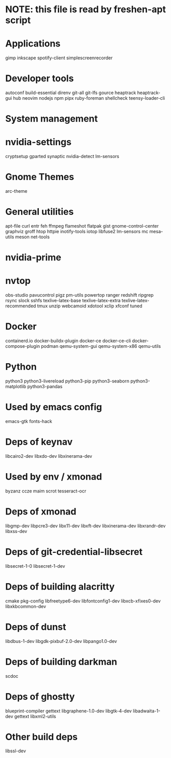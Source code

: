# NOTE: this file is read by freshen-apt script

# Applications

gimp
inkscape
spotify-client
simplescreenrecorder

# Developer tools

autoconf
build-essential
direnv
git-all
git-lfs
gource
heaptrack
heaptrack-gui
hub
neovim
nodejs
npm
pipx
ruby-foreman
shellcheck
teensy-loader-cli

# System management

# nvidia-settings
cryptsetup
gparted
synaptic
nvidia-detect
lm-sensors

# Gnome Themes

arc-theme

# General utilities

apt-file
curl
entr
feh
ffmpeg
flameshot
flatpak
gist
gnome-control-center
graphviz
groff
htop
httpie
inotify-tools
iotop
libfuse2
lm-sensors
mc
mesa-utils
meson
net-tools
# nvidia-prime
# nvtop
obs-studio
pavucontrol
pigz
pm-utils
powertop
ranger
redshift
ripgrep
rsync
slock
sshfs
texlive-latex-base
texlive-latex-extra
texlive-latex-recommended
tmux
unzip
webcamoid
xdotool
xclip
xfconf
tuned

# Docker

containerd.io
docker-buildx-plugin
docker-ce
docker-ce-cli
docker-compose-plugin
podman
qemu-system-gui
qemu-system-x86
qemu-utils

# Python

python3
python3-livereload
python3-pip
python3-seaborn
python3-matplotlib
python3-pandas

# Used by emacs config

emacs-gtk
fonts-hack

# Deps of keynav

libcairo2-dev
libxdo-dev
libxinerama-dev

# Used by env / xmonad

byzanz
ccze
maim
scrot
tesseract-ocr

# Deps of xmonad

libgmp-dev
libpcre3-dev
libx11-dev
libxft-dev
libxinerama-dev
libxrandr-dev
libxss-dev

# Deps of git-credential-libsecret

libsecret-1-0
libsecret-1-dev

# Deps of building alacritty

cmake
pkg-config
libfreetype6-dev
libfontconfig1-dev
libxcb-xfixes0-dev
libxkbcommon-dev

# Deps of dunst

libdbus-1-dev
libgdk-pixbuf-2.0-dev
libpango1.0-dev

# Deps of building darkman

scdoc

# Deps of ghostty

blueprint-compiler
gettext
libgraphene-1.0-dev
libgtk-4-dev
libadwaita-1-dev
gettext
libxml2-utils

# Other build deps

libssl-dev
